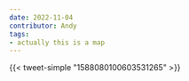 ```yaml
---
date: 2022-11-04
contributor: Andy
tags:
- actually this is a map
---
```

{{< tweet-simple "1588080100603531265" >}}
<!-- {< tweet user="xruiztru" id="1588080100603531265" >}} -->
